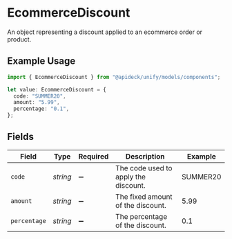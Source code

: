 # EcommerceDiscount

An object representing a discount applied to an ecommerce order or product.

## Example Usage

```typescript
import { EcommerceDiscount } from "@apideck/unify/models/components";

let value: EcommerceDiscount = {
  code: "SUMMER20",
  amount: "5.99",
  percentage: "0.1",
};
```

## Fields

| Field                                | Type                                 | Required                             | Description                          | Example                              |
| ------------------------------------ | ------------------------------------ | ------------------------------------ | ------------------------------------ | ------------------------------------ |
| `code`                               | *string*                             | :heavy_minus_sign:                   | The code used to apply the discount. | SUMMER20                             |
| `amount`                             | *string*                             | :heavy_minus_sign:                   | The fixed amount of the discount.    | 5.99                                 |
| `percentage`                         | *string*                             | :heavy_minus_sign:                   | The percentage of the discount.      | 0.1                                  |